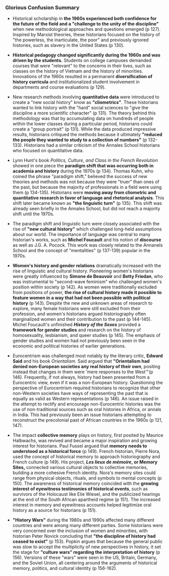 ### Glorious Confusion Summary

- Historical scholarship in **the 1960s experienced both confidence for the future of the field and a "challenge to the unity of the discipline"** when new methodological approaches and questions emerged (p 127). Inspired by Marxist theories, these historians focused on the history of "the powerless, the inarticulate, the poor" and previously ignored histories, such as slavery in the United States (p 130).

- **Historical pedagogy changed significantly during the 1960s and was driven by the students.** Students on college campuses demanded courses that were "relevant" to the concerns in their lives, such as classes on the history of Vietnam and the history of minorities. Innovations of the 1960s resulted in a permanent **diversification of history curricula** and institutionalized student involvement in departments and course evaluations (p 129).

- New research methods involving **quantitative data** were introduced to create a "new social history" know as **"cliometrics"**. These historians wanted to link history with the "hard" social sciences to "give the discipline a more scientific character" (p 131). The theory behind this methodology was that by accumulating data on hundreds of people within the lower classes during a particular period, historians could create a "group portrait" (p 131).  While the data produced impressive results, historians critiqued the methods because it ultimately **"reduced the people they wanted to study to a collection of numbers"** (p 132-133). Historians had a similar criticism of the Annales School historians who focused on quantitative data. 

- Lynn Hunt's book _Politics, Culture, and Class in the French Revolution_ showed in one piece the **paradigm shift that was occurring both in academia and history** during the 1970s (p 134). Thomas Kuhn, who coined the phrase "paradigm shift," believed the success of new theories and methods was not because they were "truer" than ones of the past, but because the majority of professionals in a field were using them (p 134-135). Historians were **moving away from cliometric and quantitative research in favor of language and rhetorical analysis**. This shift later became known as **"the linguistic turn"** (p 135). This shift was already seen briefly in the Annales School, but did not reach a majority shift until the 1970s.

- The paradigm shift and linguistic turn were closely associated with the rise of **"new cultural history"** which challenged long-held assumptions about our world. The importance of language was central to many historian's works, such as **Michel Foucault** and his notion of **discourse** as well as J.G. A. Pocock. This work was closely related to the Annanels School and the concept of "mentalities" (p 137-139) popular in the 1970s.

- **Women's history and gender relations** dramatically increased with the rise of linguistic and cultural history. Pioneering women's historians were greatly influenced by **Simone de Beauvoir** and **Betty Friedan**, who was instrumental to "second-wave feminism" who challenged women's position within society (p 142). As women were traditionally excluded from positions of power, **the rise of cultural history made it possible to feature women in a way that had not been possible with political history** (p 143). Despite the new and unknown areas of research to explore, many female historians were still excluded from their profession, and women's historians argued historiography often marginalized women and their contribution to the past (p 144-145). Michel Foucault's unfinished **_History of the Sexes_** provided a **framework for gender studies** and research on the history of homosexuality, lesbianism, and queer studies (p 145). The emphasis of gender studies and women had not previously been seen in the economic and political histories of earlier generations. 

- Eurocentrism was challenged most notably by the literary critic, **Edward Said** and his book _Orientalism_. Said argued that **"Orientalism had denied non-European societies any real history of their own**, positing instead that changes in them were 'mere responses to the West'"(p 146). Frequently, if not always, history had been presented from a Eurocentric view, even if it was a non-European history. Questioning the perspective of Eurocentrism required historians to recognize that other non-Western societies have ways of representing the past that is equally as valid as Western representations (p 146). An issue raised in the attempt to rectify and encourage non-Eurocentric histories was the use of non-traditional sources such as oral histories in Africa, or annals in India. This had previously been an issue historians attempting to reconstruct the precolonial past of African countries in the 1960s (p 121, 147).   

- The impact **collective memory** plays on history, first posited by Maurice Halbwachs, was revived and became a major inspiration and growing interest for historians. Paul Fussel argued that **memory needs to understood as a historical force** (p 149). French historian, Pierre Nora, used the concept of historical memory to approach historiography and French culture (p 149). His project, **_Les lieux de mémoire_, or Memory Sites,** connected various cultural objects to collective memories, building a more cohesive French identity. Nora's memory sites could range from physical objects, rituals, and symbols to mental concepts (p 150). The awareness of historical memory coincided with the **growing interest of eyewitness testimonies of historical events**, such as survivors of the Holocaust like Elie Wiesel, and the publicized hearings at the end of the South African apartheid regime (p 151). The increased interest in memory and eyewitness accounts helped legitimize oral history as a source for historians (p 151).  

- **"History Wars"** during the 1980s and 1990s affected many different countries and were among many different parties. Some historians were very concerned over the inclusion of women and minorities, with historian Peter Novick concluding that **"the discipline of history had ceased to exist"** (p 153). Popkin argues that because the general public was slow to accept the multiplicity of new perspectives in history, it set the stage for **"culture wars" regarding the interpretation of history** (p 156). Versions of these "wars" were seen in the US, Britain, Germany, and the Soviet Union, all centering around the arguments of historical memory, politics, and cultural identity (p 156-162).  
